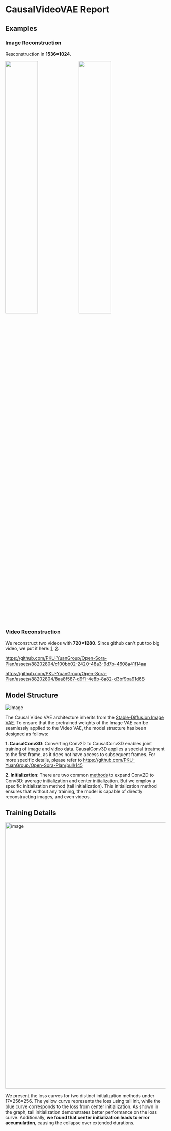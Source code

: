 # CausalVideoVAE Report

## Examples

### Image Reconstruction

Resconstruction in **1536×1024**.

<img src="https://github.com/PKU-YuanGroup/Open-Sora-Plan/assets/88202804/1684c3ec-245d-4a60-865c-b8946d788eb9" width="45%"/> <img src="https://github.com/PKU-YuanGroup/Open-Sora-Plan/assets/88202804/46ef714e-3e5b-492c-aec4-3793cb2260b5" width="45%"/>



### Video Reconstruction

We reconstruct two videos with **720×1280**. Since github can't put too big video, we put it here: [1](https://streamable.com/gqojal), [2](https://streamable.com/6nu3j8). 

https://github.com/PKU-YuanGroup/Open-Sora-Plan/assets/88202804/c100bb02-2420-48a3-9d7b-4608a41f14aa

https://github.com/PKU-YuanGroup/Open-Sora-Plan/assets/88202804/8aa8f587-d9f1-4e8b-8a82-d3bf9ba91d68

## Model Structure

![image](https://github.com/PKU-YuanGroup/Open-Sora-Plan/assets/88202804/6242a88c-01eb-47a2-844b-aab6e45b6558)


The Causal Video VAE architecture inherits from the [Stable-Diffusion Image VAE](https://github.com/CompVis/stable-diffusion/tree/main). To ensure that the pretrained weights of the Image VAE can be seamlessly applied to the Video VAE, the model structure has been designed as follows:

**1. CausalConv3D**: Converting Conv2D to CausalConv3D enables joint training of image and video data. CausalConv3D applies a special treatment to the first frame, as it does not have access to subsequent frames. For more specific details, please refer to https://github.com/PKU-YuanGroup/Open-Sora-Plan/pull/145

**2. Initialization**: There are two common [methods](https://github.com/hassony2/inflated_convnets_pytorch/blob/master/src/inflate.py#L5) to expand Conv2D to Conv3D: average initialization and center initialization. But we employ a specific initialization method (tail initialization). This initialization method ensures that without any training, the model is capable of directly reconstructing images, and even videos.

## Training Details

<img width="833" alt="image" src="https://github.com/PKU-YuanGroup/Open-Sora-Plan/assets/88202804/9ffb6dc4-23f6-4274-a066-bbebc7522a14">

We present the loss curves for two distinct initialization methods under 17×256×256. The yellow curve represents the loss using tail init, while the blue curve corresponds to the loss from center initialization. As shown in the graph, tail initialization demonstrates better performance on the loss curve. Additionally, **we found that center initialization leads to error accumulation**, causing the collapse over extended durations.
